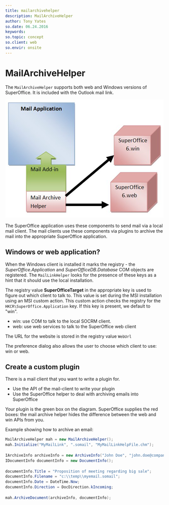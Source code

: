 ```yaml
---
title: mailarchivehelper
description: MailArchiveHelper
author: Tony Yates
so.date: 06.24.2016
keywords:
so.topic: concept
so.client: web
so.envir: onsite
---
```


# MailArchiveHelper

The `MailArchiveHelper` supports both web and Windows versions of SuperOffice. It is included with the Outlook mail link.

![diagram][img1]

The SuperOffice application uses these components to send mail via a local mail client. The mail clients use these components via plugins to archive the mail into the appropriate SuperOffice application.

## Windows or web application?

When the Windows client is installed it marks the registry - the *SuperOffice.Application* and *SuperOfficeDB.Database* COM objects are registered. The `MailLinkHelper` looks for the presence of these keys as a hint that it should use the local installation.

The registry value **SuperOfficeTarget** in the appropriate key is used to figure out which client to talk to. This value is set during the MSI installation using an MSI custom action. This custom action checks the registry for the `HKCR\SuperOffice.Application` key. If this key is present, we default to "win".

* win: use COM to talk to the local SOCRM client.
* web: use web services to talk to the SuperOffice web client

The URL for the website is stored in the registry value `WebUrl`

The preference dialog also allows the user to choose which client to use: win or web.

## Create a custom plugin

There is a mail client that you want to write a plugin for.

* Use the API of the mail-client to write your plugin
* Use the SuperOffice helper to deal with archiving emails into SuperOffice

Your plugin is the green box on the diagram. SuperOffice supplies the red boxes: the mail archive helper hides the difference between the web and win APIs from you.

Example showing how to archive an email:

```csharp
MailArchiveHelper mah = new MailArchiveHelper();
mah.Initialize("MyMailLink", ".somail", "MyMailLinkHelpFile.chm");

IArchiveInfo archiveInfo = new ArchiveInfo("John Doe", "john.doe@company.com", true, true);
IDocumentInfo documentInfo = new DocumentInfo();

documentInfo.Title = "Proposition of meeting regarding big sale";
documentInfo.Filename = "c:\\temp\\myemail.somail";
documentInfo.Date = DateTime.Now;
documentInfo.Direction = DocDirection.kIncoming;

mah.ArchiveDocument(archiveInfo, documentInfo);
```

<!-- Referenced links -->

<!-- Referenced images -->
[img1]: media/diagram.jpg
